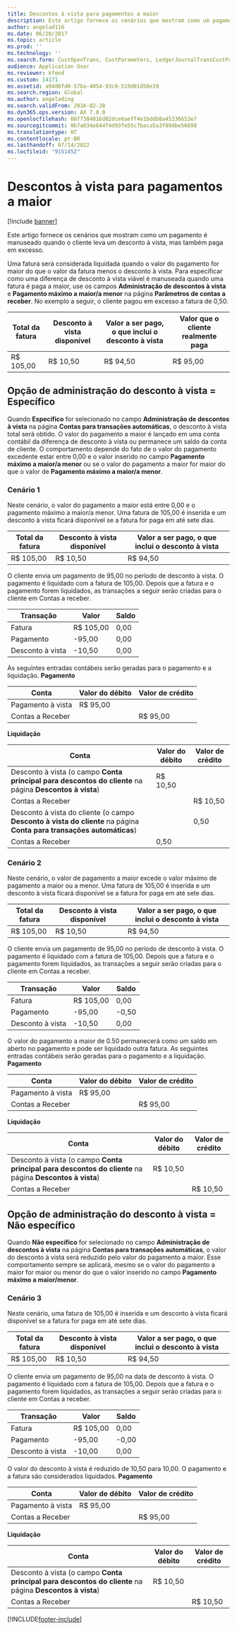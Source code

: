 ```yaml
---
title: Descontos à vista para pagamentos a maior
description: Este artigo fornece os cenários que mostram como um pagamento é manuseado quando o cliente leva um desconto à vista, mas também paga em excesso.
author: angelad116
ms.date: 06/20/2017
ms.topic: article
ms.prod: ''
ms.technology: ''
ms.search.form: CustOpenTrans, CustParameters, LedgerJournalTransCustPaym, LedgerJournalTransVendPaym, VendOpenTrans, VendParameters
audience: Application User
ms.reviewer: kfend
ms.custom: 14171
ms.assetid: a94d0fd0-57ba-4054-93c8-519d01d50e19
ms.search.region: Global
ms.author: angelading
ms.search.validFrom: 2016-02-28
ms.dyn365.ops.version: AX 7.0.0
ms.openlocfilehash: 08f7384016d02dce6aeff4e1bddb8a45336653e7
ms.sourcegitcommit: 0b7a034e644f4d93fe55c7baca5a3f89dbe56898
ms.translationtype: HT
ms.contentlocale: pt-BR
ms.lasthandoff: 07/14/2022
ms.locfileid: "9151452"
---
```

# <a name="cash-discounts-for-overpayments"></a>Descontos à vista para pagamentos a maior

[!include [banner](../includes/banner.md)]

Este artigo fornece os cenários que mostram como um pagamento é manuseado quando o cliente leva um desconto à vista, mas também paga em excesso. 

Uma fatura será considerada liquidada quando o valor do pagamento for maior do que o valor da fatura menos o desconto à vista. Para especificar como uma diferença de desconto à vista viável é manuseada quando uma fatura é paga a maior, use os campos **Administração de descontos à vista** e **Pagamento máximo a maior/a menor** na página **Parâmetros de contas a receber**. No exemplo a seguir, o cliente pagou em excesso a fatura de 0,50.

| Total da fatura | Desconto à vista disponível | Valor a ser pago, o que inclui o desconto à vista | Valor que o cliente realmente paga |
|---------------|-------------------------|-----------------------------------------------------|-----------------------------------|
| R$ 105,00        | R$ 10,50                   | R$ 94,50                                               | R$ 95,00                             |

## <a name="cash-discount-administration--specific"></a>Opção de administração do desconto à vista = Específico
Quando **Específico** for selecionado no campo **Administração de descontos à vista** na página **Contas para transações automáticas**, o desconto à vista total será obtido. O valor do pagamento a maior é lançado em uma conta contábil da diferença de desconto à vista ou permanece um saldo da conta de cliente. O comportamento depende do fato de o valor do pagamento excedente estar entre 0,00 e o valor inserido no campo **Pagamento máximo a maior/a menor** ou se o valor do pagamento a maior for maior do que o valor de **Pagamento máximo a maior/a menor**.

### <a name="scenario-1"></a>Cenário 1

Neste cenário, o valor do pagamento a maior está entre 0,00 e o pagamento máximo a maior/a menor. Uma fatura de 105,00 é inserida e um desconto à vista ficará disponível se a fatura for paga em até sete dias.

| Total da fatura | Desconto à vista disponível | Valor a ser pago, o que inclui o desconto à vista |
|---------------|-------------------------|-----------------------------------------------------|
| R$ 105,00        | R$ 10,50                   | R$ 94,50                                               |

O cliente envia um pagamento de 95,00 no período de desconto à vista. O pagamento é liquidado com a fatura de 105,00. Depois que a fatura e o pagamento forem liquidados, as transações a seguir serão criadas para o cliente em Contas a receber.

| Transação   | Valor | Saldo |
|---------------|--------|---------|
| Fatura       | R$ 105,00 | 0,00    |
| Pagamento       | -95,00 | 0,00    |
| Desconto à vista | -10,50 | 0,00    |

As seguintes entradas contábeis serão geradas para o pagamento e a liquidação. **Pagamento**

| Conta             | Valor do débito | Valor de crédito |
|---------------------|--------------|---------------|
| Pagamento à vista                | R$ 95,00        |               |
| Contas a Receber |              | R$ 95,00         |

**Liquidação**

| Conta                                                                                                          | Valor do débito | Valor de crédito |
|------------------------------------------------------------------------------------------------------------------|--------------|---------------|
| Desconto à vista (o campo **Conta principal para descontos do cliente** na página **Descontos à vista**)                 | R$ 10,50        |               |
| Contas a Receber                                                                                              |              | R$ 10,50         |
| Desconto à vista do cliente (o campo **Desconto à vista do cliente** na página **Conta para transações automáticas**) |              | 0,50          |
| Contas a Receber                                                                                              | 0,50         |               |

### <a name="scenario-2"></a>Cenário 2

Neste cenário, o valor de pagamento a maior excede o valor máximo de pagamento a maior ou a menor. Uma fatura de 105,00 é inserida e um desconto à vista ficará disponível se a fatura for paga em até sete dias.

| Total da fatura | Desconto à vista disponível | Valor a ser pago, o que inclui o desconto à vista |
|---------------|-------------------------|-----------------------------------------------------|
| R$ 105,00        | R$ 10,50                   | R$ 94,50                                               |

O cliente envia um pagamento de 95,00 no período de desconto à vista. O pagamento é liquidado com a fatura de 105,00. Depois que a fatura e o pagamento forem liquidados, as transações a seguir serão criadas para o cliente em Contas a receber.

| Transação   | Valor | Saldo |
|---------------|--------|---------|
| Fatura       | R$ 105,00 | 0,00    |
| Pagamento       | -95,00 | -0,50   |
| Desconto à vista | -10,50 | 0,00    |

O valor do pagamento a maior de 0.50 permanecerá como um saldo em aberto no pagamento e pode ser liquidado outra fatura. As seguintes entradas contábeis serão geradas para o pagamento e a liquidação. **Pagamento**

| Conta             | Valor do débito | Valor de crédito |
|---------------------|--------------|---------------|
| Pagamento à vista                | R$ 95,00        |               |
| Contas a Receber |              | R$ 95,00         |

**Liquidação**

| Conta                                                                                          | Valor do débito | Valor de crédito |
|--------------------------------------------------------------------------------------------------|--------------|---------------|
| Desconto à vista (o campo **Conta principal para descontos do cliente** na página **Descontos à vista**) | R$ 10,50        |               |
| Contas a Receber                                                                              |              | R$ 10,50         |

## <a name="cash-discount-administration--unspecific"></a>Opção de administração do desconto à vista = Não específico
Quando **Não específico** for selecionado no campo **Administração de descontos à vista** na página **Contas para transações automáticas**, o valor do desconto à vista será reduzido pelo valor do pagamento a maior. Esse comportamento sempre se aplicará, mesmo se o valor do pagamento a maior for maior ou menor do que o valor inserido no campo **Pagamento máximo a maior/menor**.

### <a name="scenario-3"></a>Cenário 3

Neste cenário, uma fatura de 105,00 é inserida e um desconto à vista ficará disponível se a fatura for paga em até sete dias.

| Total da fatura | Desconto à vista disponível | Valor a ser pago, o que inclui o desconto à vista |
|---------------|-------------------------|-----------------------------------------------------|
| R$ 105,00        | R$ 10,50                   | R$ 94,50                                               |

O cliente envia um pagamento de 95,00 na data de desconto à vista. O pagamento é liquidado com a fatura de 105,00. Depois que a fatura e o pagamento forem liquidados, as transações a seguir serão criadas para o cliente em Contas a receber.

| Transação   | Valor | Saldo |
|---------------|--------|---------|
| Fatura       | R$ 105,00 | 0,00    |
| Pagamento       | -95,00 | -0,00   |
| Desconto à vista | -10,00 | 0,00    |

O valor do desconto à vista é reduzido de 10,50 para 10,00. O pagamento e a fatura são considerados liquidados. **Pagamento**

| Conta             | Valor de débito | Valor de crédito |
|---------------------|--------------|---------------|
| Pagamento à vista                | R$ 95,00        |               |
| Contas a Receber |              | R$ 95,00         |

**Liquidação**

| Conta                                                                                          | Valor do débito | Valor de crédito |
|--------------------------------------------------------------------------------------------------|--------------|---------------|
| Desconto à vista (o campo **Conta principal para descontos do cliente** na página **Descontos à vista**) | R$ 10,50        |               |
| Contas a Receber                                                                              |              | R$ 10,50         |







[!INCLUDE[footer-include](../../includes/footer-banner.md)]
